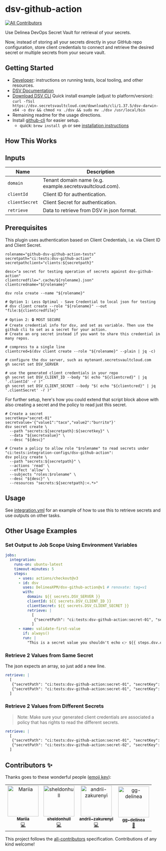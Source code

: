 # dsv-github-action

<!-- ALL-CONTRIBUTORS-BADGE:START - Do not remove or modify this section -->

[![All Contributors](https://img.shields.io/badge/all_contributors-4-orange.svg?style=flat-square)](#contributors-)

<!-- ALL-CONTRIBUTORS-BADGE:END -->

Use Delinea DevOps Secret Vault for retrieval of your secrets.

Now, instead of storing all your secrets directly in your GitHub repo configuration, store client credentials to connect and retrieve the desired secret or multiple secrets from your secure vault.

## Getting Started

- [Developer](DEVELOPER.md): instructions on running tests, local tooling, and other resources.
- [DSV Documentation](https://docs.delinea.com/dsv/current?ref=githubrepo)
- [Download DSV CLI](https://dsv.secretsvaultcloud.com/downloads)
  Quick install example (adjust to platform/version): `curl -fSsl https://dsv.secretsvaultcloud.com/downloads/cli/1.37.5/dsv-darwin-x64 -o dsv && chmod +x ./dsv && sudo mv ./dsv /usr/local/bin`
- Remaining readme for the usage directions.
- Install [github-cli](https://cli.github.com/) for easier setup.
  - quick: `brew install gh` or see [installation instructions](https://github.com/cli/cli#installation)

## How This Works

## Inputs

| Name           | Description                                                    |
| -------------- | -------------------------------------------------------------- |
| `domain`       | Tenant domain name (e.g. example.secretsvaultcloud.com).       |
| `clientId`     | Client ID for authentication.                                  |
| `clientSecret` | Client Secret for authentication.                              |
| `retrieve`     | Data to retrieve from DSV in json format.                      |

## Prerequisites

This plugin uses authentication based on Client Credentials, i.e. via Client ID and Client Secret.

```shell
rolename="github-dsv-github-action-tests"
secretpath="ci:tests:dsv-github-action"
secretpathclient="clients:${secretpath}"

desc="a secret for testing operation of secrets against dsv-github-action"
clientcredfile=".cache/${rolename}.json"
clientcredname="${rolename}"

dsv role create --name "${rolename}"

# Option 1: Less Optimal - Save Credential to local json for testing
# dsv client create --role "${rolename}" --out "file:${clientcredfile}"

# Option 2: 🔒 MOST SECURE
# Create credential info for dsv, and set as variable. Then use the github cli to set as a secret for your action.
# Create an org secret instead if you want to share this credential in many repos.

# compress to a single line
clientcred=$(dsv client create --role "${rolename}" --plain | jq -c)

# configure the dsv server, such as mytenant.secretsvaultcloud.com
gh secret set DSV_SERVER

# use the generated client credentials in your repo
gh secret set DSV_CLIENT_ID --body "$( echo "${clientcred}" | jq '.clientId' -r )"
gh secret set DSV_CLIENT_SECRET --body "$( echo "${clientcred}" | jq '.clientSecret' -r )"
```

For further setup, here's how you could extend that script block above with also creating a secret and the policy to read just this secret.

```shell
# Create a secret
secretkey="secret-01"
secretvalue='{"value1":"taco","value2":"burrito"}'
dsv secret create \
  --path "secrets:${secretpath}:${secretkey}" \
  --data "${secretvalue}" \
  --desc "${desc}"

# Create a policy to allow role "$rolename" to read secrets under "ci:tests:integration-configs/dsv-github-action":
dsv policy create \
  --path "secrets:${secretpath}" \
  --actions 'read' \
  --effect 'allow' \
  --subjects "roles:$rolename" \
  --desc "${desc}" \
  --resources "secrets:${secretpath}:<.*>"
```

## Usage

See [integration.yml](.github/workflows/integration.yml) for an example of how to use this to retrieve secrets and use outputs on other tasks.

## Other Usage Examples

### Set Output to Job Scope Using Environment Variables

```yaml
jobs:
  integration:
    runs-on: ubuntu-latest
    timeout-minutes: 5
    steps:
      - uses: actions/checkout@v3
      - id: dsv
        uses: DelineaXPM/dsv-github-action@v1 # renovate: tag=v1
        with:
          domain: ${{ secrets.DSV_SERVER }}
          clientId: ${{ secrets.DSV_CLIENT_ID }}
          clientSecret: ${{ secrets.DSV_CLIENT_SECRET }}
          retrieve: |
            [
             {"secretPath": "ci:tests:dsv-github-action:secret-01", "secretKey": "value1", "outputVariable": "RETURN_VALUE_1"}
            ]
      - name: validate-first-value
        if: always()
        run: |
          "This is a secret value you shouldn't echo 👉 ${{ steps.dsv.outputs.RETURN_VALUE_1 }}"
```

### Retrieve 2 Values from Same Secret

The json expects an array, so just add a new line.

```yaml
retrieve: |
  [
   {"secretPath": "ci:tests:dsv-github-action:secret-01", "secretKey": "value1", "outputVariable": "RETURN_VALUE_1"},
   {"secretPath": "ci:tests:dsv-github-action:secret-01", "secretKey": "value2", "outputVariable": "RETURN_VALUE_2"}
  ]
```

### Retrieve 2 Values from Different Secrets

> Note: Make sure your generated client credentials are associated a policy that has rights to read the different secrets.

```yaml
retrieve: |
  [
   {"secretPath": "ci:tests:dsv-github-action:secret-01", "secretKey": "value1", "outputVariable": "RETURN_VALUE_1"},
   {"secretPath": "ci:tests:dsv-github-action:secret-02", "secretKey": "value1", "outputVariable": "RETURN_VALUE_2"}
  ]
```

## Contributors ✨

Thanks goes to these wonderful people ([emoji key](https://allcontributors.org/docs/en/emoji-key)):

<!-- ALL-CONTRIBUTORS-LIST:START - Do not remove or modify this section -->
<!-- prettier-ignore-start -->
<!-- markdownlint-disable -->
<table>
  <tbody>
    <tr>
      <td align="center"><a href="https://github.com/mariiatuzovska"><img src="https://avatars.githubusercontent.com/u/41679258?v=4?s=100" width="100px;" alt="Mariia"/><br /><sub><b>Mariia</b></sub></a><br /><a href="https://github.com/DelineaXPM/dsv-github-action/commits?author=mariiatuzovska" title="Code">💻</a></td>
      <td align="center"><a href="https://www.sheldonhull.com/"><img src="https://avatars.githubusercontent.com/u/3526320?v=4?s=100" width="100px;" alt="sheldonhull"/><br /><sub><b>sheldonhull</b></sub></a><br /><a href="https://github.com/DelineaXPM/dsv-github-action/commits?author=sheldonhull" title="Code">💻</a></td>
      <td align="center"><a href="https://github.com/andrii-zakurenyi"><img src="https://avatars.githubusercontent.com/u/85106843?v=4?s=100" width="100px;" alt="andrii-zakurenyi"/><br /><sub><b>andrii-zakurenyi</b></sub></a><br /><a href="https://github.com/DelineaXPM/dsv-github-action/commits?author=andrii-zakurenyi" title="Code">💻</a></td>
      <td align="center"><a href="https://github.com/gg-delinea"><img src="https://avatars.githubusercontent.com/u/99193946?v=4?s=100" width="100px;" alt="gg-delinea"/><br /><sub><b>gg-delinea</b></sub></a><br /><a href="#userTesting-gg-delinea" title="User Testing">📓</a></td>
    </tr>
  </tbody>
  <tfoot>
    
  </tfoot>
</table>

<!-- markdownlint-restore -->
<!-- prettier-ignore-end -->

<!-- ALL-CONTRIBUTORS-LIST:END -->

This project follows the [all-contributors](https://github.com/all-contributors/all-contributors) specification. Contributions of any kind welcome!
